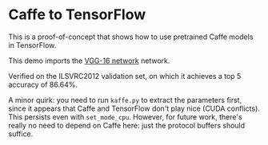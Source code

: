 # Caffe to TensorFlow

This is a proof-of-concept that shows how to use pretrained Caffe models in TensorFlow.

This demo imports the [VGG-16 network](https://gist.github.com/ksimonyan/211839e770f7b538e2d8#file-readme-md) network.

Verified on the ILSVRC2012 validation set, on which it achieves a top 5 accuracy of 86.64%.

A minor quirk: you need to run `kaffe.py` to extract the parameters first, since it appears that Caffe and TensorFlow don't play nice (CUDA conflicts). This persists even with `set_mode_cpu`. However, for future work, there's really no need to depend on Caffe here: just the protocol buffers should suffice.

